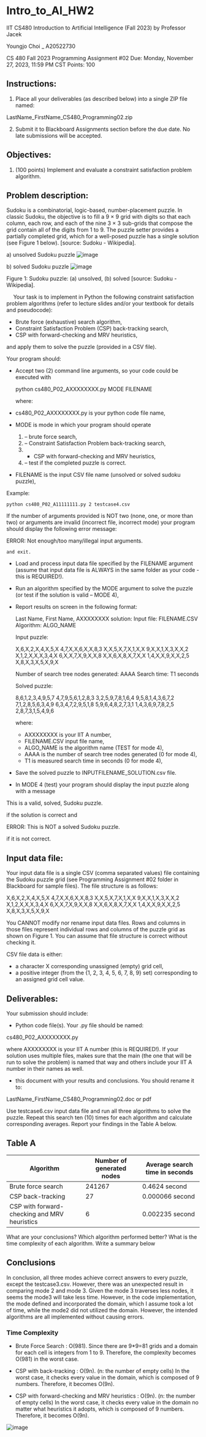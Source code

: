 # Intro_to_AI_HW2
IIT CS480 Introduction to Artificial Intelligence (Fall 2023) by Professor Jacek

Youngjo Choi _ A20522730 


CS 480 Fall 2023 Programming Assignment #02
Due: Monday, November 27, 2023, 11:59 PM CST
Points: 100

## Instructions:
1. Place all your deliverables (as described below) into a single ZIP file named: 

LastName_FirstName_CS480_Programming02.zip

2. Submit it to Blackboard Assignments section before the due date. No late submissions will be accepted.


## Objectives:
1. (100 points) Implement and evaluate a constraint satisfaction problem algorithm.


## Problem description:
Sudoku is a combinatorial, logic-based, number-placement puzzle. In classic Sudoku, the objective is to fill a 9 × 9 grid with digits so that each column, each row, and each of the nine 3 × 3 sub-grids that compose the grid contain all of the digits from 1 to 9. The puzzle setter provides a partially completed grid, which for a well-posed puzzle has a single solution (see Figure 1 below). [source: Sudoku - Wikipedia].

a) unsolved Sudoku puzzle
![image](https://github.com/user-attachments/assets/d63d0331-520e-485a-9028-fd26536d13f3)

b) solved Sudoku puzzle
![image](https://github.com/user-attachments/assets/7171f769-a7ff-4004-8824-62d903a54a33)

Figure 1: Sudoku puzzle: (a) unsolved, (b) solved [source: Sudoku - Wikipedia].

 
Your task is to implement in Python the following constraint satisfaction problem algorithms (refer to lecture slides and/or your textbook for details and pseudocode):

- Brute force (exhaustive) search algorithm,
- Constraint Satisfaction Problem (CSP) back-tracking search,
- CSP with forward-checking and MRV heuristics,
 
and apply them to solve the puzzle (provided in a CSV file). 

Your program should:
- Accept two (2) command line arguments, so your code could be executed with

	python cs480_P02_AXXXXXXXX.py MODE FILENAME

	where:

- cs480_P02_AXXXXXXXX.py is your python code file name,
- MODE is mode in which your program should operate
	1. – brute force search,
	2.  – Constraint Satisfaction Problem back-tracking search,
 	3.   - CSP with forward-checking and MRV heuristics,
	4. – test if the completed puzzle is correct.
- FILENAME is the input CSV file name (unsolved or solved sudoku puzzle),

Example:

	python cs480_P02_A11111111.py 2 testcase4.csv
	
If the number of arguments provided is NOT two (none, one, or more than two) or arguments are invalid (incorrect file, incorrect mode) your program should display the following error message:

ERROR: Not enough/too many/illegal input arguments.

	and exit.

- Load and process input data file specified by the FILENAME argument (assume that input data file is ALWAYS in the same folder as your code - this is REQUIRED!).

- Run an algorithm specified by the MODE argument to solve the puzzle (or test if the solution is valid – MODE 4),

- Report results on screen in the following format:

	Last Name, First Name, AXXXXXXXX solution:
	Input file: FILENAME.CSV
	Algorithm: ALGO_NAME
	
	Input puzzle:

	X,6,X,2,X,4,X,5,X
	4,7,X,X,6,X,X,8,3
	X,X,5,X,7,X,1,X,X
	9,X,X,1,X,3,X,X,2
	X,1,2,X,X,X,3,4,X
	6,X,X,7,X,9,X,X,8
	X,X,6,X,8,X,7,X,X
	1,4,X,X,9,X,X,2,5
	X,8,X,3,X,5,X,9,X
	
	
	Number of search tree nodes generated: AAAA
  	Search time: T1 seconds

	Solved puzzle:
	
	8,6,1,2,3,4,9,5,7
	4,7,9,5,6,1,2,8,3
	3,2,5,9,7,8,1,6,4
	9,5,8,1,4,3,6,7,2
	7,1,2,8,5,6,3,4,9
	6,3,4,7,2,9,5,1,8
	5,9,6,4,8,2,7,3,1
	1,4,3,6,9,7,8,2,5
	2,8,7,3,1,5,4,9,6

	where:

	- AXXXXXXXX is your IIT A number,
	- FILENAME.CSV input file name,
	- ALGO_NAME is the algorithm name (TEST for mode 4),
	- AAAA is the number of search tree nodes generated (0 for mode 4),
	- T1 is measured search time in seconds (0 for mode 4),

- Save the solved puzzle to INPUTFILENAME_SOLUTION.csv file.
- In MODE 4 (test) your program should display the input puzzle along with a message

This is a valid, solved, Sudoku puzzle.

if the solution is correct and

ERROR: This is NOT a solved Sudoku puzzle.

if it is not correct.

## Input data file:
Your input data file is a single CSV (comma separated values) file containing the Sudoku puzzle grid (see Programming Assignment #02 folder in Blackboard for sample files). The file structure is as follows:

X,6,X,2,X,4,X,5,X
4,7,X,X,6,X,X,8,3
X,X,5,X,7,X,1,X,X
9,X,X,1,X,3,X,X,2
X,1,2,X,X,X,3,4,X
6,X,X,7,X,9,X,X,8
X,X,6,X,8,X,7,X,X
1,4,X,X,9,X,X,2,5
X,8,X,3,X,5,X,9,X

You CANNOT modify nor rename input data files. Rows and columns in those files represent individual rows and columns of the puzzle grid as shown on Figure 1. You can assume that file structure is correct without checking it.

CSV file data is either:
- a character X corresponding unassigned (empty) grid cell,
- a positive integer (from the {1, 2, 3, 4, 5, 6, 7, 8, 9} set) corresponding to an assigned grid cell value.

## Deliverables:
Your submission should include:
- Python code file(s). Your .py file should be named:

cs480_P02_AXXXXXXXX.py
	
where AXXXXXXXX is your IIT A number (this is REQUIRED!). If your solution uses multiple files, makes sure that the main (the one that will be run to solve the problem) is named that way and others include your IIT A number in their names as well.	
- this document with your results and conclusions. You should rename it to:

LastName_FirstName_CS480_Programming02.doc or pdf

Use testcase6.csv input data file and run all three algorithms to solve the puzzle. Repeat this search ten (10) times for each algorithm and calculate corresponding averages. Report your findings in the Table A below.


## Table A
|	Algorithm	|	Number of generated nodes	|	Average search time in seconds	|
|-----------------------|---------------------------------------|---------------------------------------|
|Brute force search	|	241267				| 		0.4624 second		|
|CSP back-tracking	|	27				|		0.000066 second		|
|CSP with forward-checking and MRV heuristics|	6		|		0.002235 second		|


What are your conclusions? Which algorithm performed better? What is the time complexity of each algorithm. Write a summary below

## Conclusions

In conclusion, all three modes achieve correct answers to every puzzle, except the testcase3.csv. However, there was an unexpected result in comparing mode 2 and mode 3. Given the mode 3 traverses less nodes, it seems the mode3 will take less time. However, in the code implementation, the mode defined and incorporated the domain, which I assume took a lot of time, while the mode2 did not utilized the domain. However, the intended algorithms are all implemented without causing errors.

### Time Complexity
- Brute Force Search
: O(981). Since there are 9*9=81 grids and a domain for each cell is integers from 1 to 9. Therefore, the complexity becomes O(981) in the worst case.

- CSP with back-tracking
: O(9n). (n: the number of empty cells)
In the worst case, it checks every value in the domain, which is composed of 9 numbers. Therefore, it becomes O(9n).

- CSP with forward-checking and MRV heuristics
: O(9n). (n: the number of empty cells)
In the worst case, it checks every value in the domain no matter what heuristics it adopts, which is composed of 9 numbers. Therefore, it becomes O(9n).
































![image](https://github.com/user-attachments/assets/8a3c662f-1d58-432e-8b97-5eb37c75aac3)

